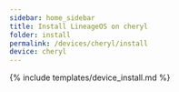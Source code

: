 ```yaml
---
sidebar: home_sidebar
title: Install LineageOS on cheryl
folder: install
permalink: /devices/cheryl/install
device: cheryl
---
```

{% include templates/device_install.md %}
